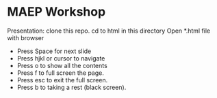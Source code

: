 # MAEP Workshop

Presentation: clone this repo. cd to html in this directory
Open *.html file with browser

 - Press Space for next slide
 - Press hjkl or cursor to navigate
 - Press o to show all the contents
 - Press f to full screen the page.
 - Press esc to exit the full screen.
 - Press b to taking a rest (black screen).
